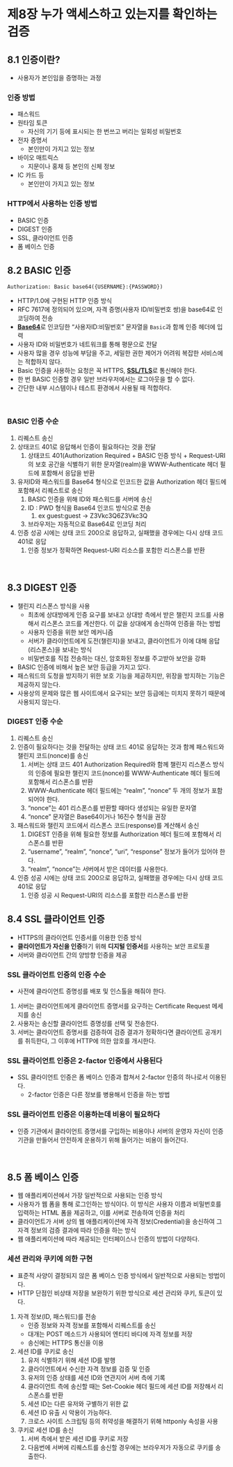 # 제8장 누가 액세스하고 있는지를 확인하는 검증
## 8.1 인증이란?
* 사용자가 본인임을 증명하는 과정

### 인증 방법
- 패스워드
- 원타임 토큰
  - 자신의 기기 등에 표시되는 한 번쓰고 버리는 일회성 비밀번호
- 전자 증명서
  - 본인만이 가지고 있는 정보
- 바이오 매트릭스
  - 지문이나 홍채 등 본인의 신체 정보
- IC 카드 등
  - 본인만이 가지고 있는 정보

### HTTP에서 사용하는 인증 방법
- BASIC 인증
- DIGEST 인증
- SSL, 클라이언트 인증
- 폼 베이스 인증

## 8.2 BASIC 인증
```
Authorization: Basic base64({USERNAME}:{PASSWORD})
```

- HTTP/1.0에 구현된 HTTP 인증 방식
- RFC 7617에 정의되어 있으며, 자격 증명(사용자 ID/비밀번호 쌍)을 base64로 인코딩하여 전송
- [**Base64**](https://developer.mozilla.org/en-US/docs/Glossary/Base64)로 인코딩한 “사용자ID:비밀번호” 문자열을 `Basic`과 함께 인증 헤더에 입력
- 사용자 ID와 비밀번호가 네트워크를 통해 평문으로 전달
- 사용자 많을 경우 성능에 부담을 주고, 세밀한 권한 제어가 어려워 복잡한 서비스에는 적합하지 않다.
- Basic 인증을 사용하는 요청은 꼭 HTTPS, [**SSL/TLS**](https://docs.tosspayments.com/resources/glossary/tls)로 통신해야 한다.
- 한 번 BASIC 인증할 경우 일반 브라우저에서는 로그아웃을 할 수 없다.
- 간단한 내부 시스템이나 테스트 환경에서 사용될 때 적합하다.

<br>

### BASIC 인증 수순
1. 리퀘스트 송신
2. 상태코드 401로 응답해서 인증이 필요하다는 것을 전달
   1. 상태코드 401(Authorization Required + BASIC 인증 방식 + Request-URI의 보호 공간을 식별하기 위한 문자열(realm)을 WWW-Authenticate 헤더 필드에 포함해서 응답을 반환
3. 유저ID와 패스워드를 Base64 형식으로 인코드한 값을 Authorization 헤더 필드에 포함해서 리퀘스트로 송신
    1. BASIC 인증을 위해 ID와 패스워드를 서버에 송신
    2. ID : PWD 형식을 Base64 인코드 방식으로 전송
        1. ex guest:guest → Z3Vkc3Q6Z3Vkc3Q
    3. 브라우저는 자동적으로 Base64로 인코딩 처리
4. 인증 성공 시에는 상태 코드 200으로 응답하고, 실패했을 경우에는 다시 상태 코드 401로 응답
    1. 인증 정보가 정확하면 Request-URI 리소스를 포함한 리스폰스를 반환  

<br>

## 8.3 DIGEST 인증
- 챌린지 리스폰스 방식을 사용
  - 최초에 상대방에게 인증 요구를 보내고 상대방 측에서 받은 챌린지 코드를 사용해서 리스폰스 코드를 계산한다. 이 값을 상대에게 송신하여 인증을 하는 방법
  - 사용자 인증을 위한 보안 메커니즘
  - 서버가 클라이언트에게 도전(챌린지)을 보내고, 클라이언트가 이에 대해 응답(리스폰스)을 보내는 방식
  - 비밀번호를 직접 전송하는 대신, 암호화된 정보를 주고받아 보안을 강화
- BASIC 인증에 비해서 높은 보안 등급을 가지고 있다.
- 패스워드의 도청을 방지하기 위한 보호 기능을 제공하지만, 위장을 방지하는 기능은 제공하지 않는다.
- 사용상의 문제와 많은 웹 사이트에서 요구되는 보안 등급에는 미치지 못하기 때문에 사용되지 않는다.  

### DIGEST 인증 수순
1. 리퀘스트 송신
2. 인증이 필요하다는 것을 전달하는 상태 코드 401로 응답하는 것과 함께 패스워드와 챌린지 코드(nonce)를 송신
    1. 서버는 상태 코드 401 Authorization Required와 함께 챌린지 리스폰스 방식의 인증에 필요한 챌린지 코드(nonce)를 WWW-Authenticate 헤더 필드에 포함해서 리스폰스를 반환
    2. WWW-Authenticate 헤더 필드에는 “realm”, “nonce” 두 개의 정보가 포함되어야 한다.
    3. “nonce”는 401 리스폰스를 반환할 때마다 생성되는 유일한 문자열
    4. “nonce” 문자열은 Base64이거나 16진수 형식을 권장
3. 패스워드와 챌린지 코드에서 리스폰스 코드(response)를 계산해서 송신
    1. DIGEST 인증을 위해 필요한 정보를 Authorization 헤더 필드에 포함해서 리스폰스를 반환
    2. “username”, “realm”, “nonce”, “uri”, “response” 정보가 들어가 있어야 한다.
    3. “realm”, “nonce”는 서버에서 받은 데이터를 사용한다.
4. 인증 성공 시에는 상태 코드 200으로 응답하고, 실패했을 경우에는 다시 상태 코드 401로 응답
    1. 인증 성공 시 Request-URI의 리소스를 포함한 리스폰스를 반환

## 8.4 SSL 클라이언트 인증
- HTTPS의 클라이언트 인증서를 이용한 인증 방식
- **클라이언트가 자신을 인증**하기 위해 **디지털 인증서**를 사용하는 보안 프로토콜
- 서버와 클라이언트 간의 양방향 인증을 제공

### SSL 클라이언트 인증의 인증 수순
- 사전에 클라이언트 증명성를 배포 및 인스톨을 해줘야 한다.
1. 서버는 클라이언트에게 클라이언트 증명서를 요구하는 Certificate Request 메세지를 송신
2. 사용자는 송신할 클라이언트 증명성를 선택 및 전송한다.
3. 서버는 클라이언트 증명서를 검증하여 검증 결과가 정확하다면 클라이언트 공개키를 취득한다, 그 이후에 HTTP에 의한 암호를 개시한다.

### SSL 클라이언트 인증은 2-factor 인증에서 사용된다
- SSL 클라이언트 인증은 폼 베이스 인증과 합쳐서 2-factor 인증의 하나로서 이용된다.
  - 2-factor 인증은 다른 정보를 병용해서 인증을 하는 방법

### SSL 클라이언트 인증은 이용하는데 비용이 필요하다
- 인증 기관에서 클라이언트 증명서를 구입하는 비용이나 서버의 운영자 자신이 인증 기관을 만들어서 안전하게 운용하기 위해 들어가는 비용이 들어간다.

<br>

## 8.5 폼 베이스 인증
- 웹 애플리케이션에서 가장 일반적으로 사용되는 인증 방식
- 사용자가 웹 폼을 통해 로그인하는 방식이다. 이 방식은 사용자 이름과 비밀번호를 입력하는 HTML 폼을 제공하고, 이를 서버로 전송하여 인증을 처리
- 클라이언트가 서버 상의 웹 애플리케이션에 자격 정보(Credential)을 송신하여 그 자격 정보의 검증 결과에 따라 인증을 하는 방식
- 웹 애플리케이션에 따라 제공되는 인터페이스나 인증의 방법이 다양하다.  

### 세션 관리와 쿠키에 의한 구현
- 표준적 사양이 결정되지 않은 폼 베이스 인증 방식에서 일반적으로 사용되는 방법이다.
- HTTP 단점인 비상태 저장을 보완하기 위한 방식으로 세션 관리와 쿠키, 토큰이 있다.

1. 자격 정보(ID, 패스워드)를 전송
    - 인증 정보와 자격 정보를 포함해서 리퀘스트를 송신
    - 대개는 POST 메소드가 사용되어 엔티티 바디에 자격 정보를 저장
    - 송신에는 HTTPS 통신을 이용
2. 세션 ID를 쿠키로 송신
    1. 유저 식별하기 위해 세션 ID를 발행
    2. 클라이언트에서 수신한 자격 정보를 검증 및 인증
    3. 유저의 인증 상태를 세션 ID와 연관지어 서버 측에 기록
    4. 클라이언트 측에 송신할 때는 Set-Cookie 헤더 필드에 세션 ID를 저장해서 리스폰스를 반환
    5. 세션 ID는 다른 유저와 구별하기 위한 값
    6. 세션 ID 유출 시 악용이 가능하다.
    7. 크로스 사이트 스크립팅 등의 취약성을 해결하기 위해 httponly 속성을 사용
3. 쿠키로 세션 ID를 송신
    1. 서버 측에서 받은 세션 ID를 쿠키로 저장
    2. 다음번에 서버에 리퀘스트를 송신할 경우에는 브라우저가 자동으로 쿠키를 송출한다.